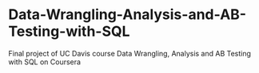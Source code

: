 # Data-Wrangling-Analysis-and-AB-Testing-with-SQL
Final project of UC Davis course Data Wrangling, Analysis and AB Testing with SQL on Coursera

